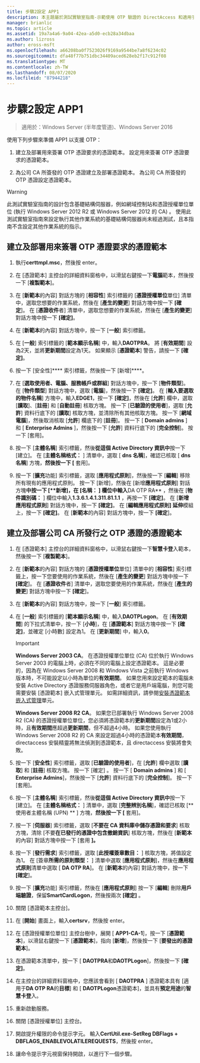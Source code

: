 ```yaml
---
title: 步驟2設定 APP1
description: 本主題屬於測試實驗室指南-示範使用 OTP 驗證的 DirectAccess 和適用于 Windows Server 2016 的 RSA SecurID
manager: brianlic
ms.topic: article
ms.assetid: 19a7a4a6-9a04-42ea-a5d0-ecb28a34dbaa
ms.author: lizross
author: eross-msft
ms.openlocfilehash: a66208ba0f7523026f9169a9544be7a8f6234c02
ms.sourcegitcommit: dfa48f77b751dbc34409aced628eb2f17c912f08
ms.translationtype: MT
ms.contentlocale: zh-TW
ms.lasthandoff: 08/07/2020
ms.locfileid: "87944218"
---
```

# <a name="step-2-configure-app1"></a>步驟2設定 APP1

>適用於：Windows Server (半年度管道)、Windows Server 2016

使用下列步驟來準備 APP1 以支援 OTP：

1. 建立及部署用來簽署 OTP 憑證要求的憑證範本。 設定用來簽署 OTP 憑證要求的憑證範本。

2. 為公司 CA 所簽發的 OTP 憑證建立及部署憑證範本。 為公司 CA 所簽發的 OTP 憑證設定憑證範本。

> [!WARNING]
> 此測試實驗室指南的設計包含基礎結構伺服器，例如網域控制站和憑證授權單位單位 (執行 Windows Server 2012 R2 或 Windows Server 2012 的 CA) 。 使用此測試實驗室指南來設定執行其他作業系統的基礎結構伺服器尚未經過測試，且本指南不含設定其他作業系統的指示。

## <a name="to-create-and-deploy-a-certificate-template-used-to-sign-otp-certificate-requests"></a><a name="DAOTPRA"></a>建立及部署用來簽署 OTP 憑證要求的憑證範本

1.  執行**certtmpl.msc**，然後按 enter。

2.  在 [憑證範本] 主控台的詳細資料窗格中，以滑鼠右鍵按一下**電腦**範本，然後按一下 [**複製範本**]。

3.  在 [**新範本**的內容] 對話方塊的 [**相容性**] 索引標籤的 [**憑證授權單位**單位] 清單中，選取您想要的作業系統，然後在 [**產生的變更**] 對話方塊中按一下 **[確定**]。 在 [**憑證收件**者] 清單中，選取您想要的作業系統，然後在 [**產生的變更**] 對話方塊中按一下 **[確定]**。

4.  在 [**新範本**的內容] 對話方塊中，按一下 [**一般**] 索引標籤。

5.  在 [**一般**] 索引標籤的 [**範本顯示名稱**] 中，輸入**DAOTPRA**。 將 [**有效期間**] 設為2天，並將**更新期間**設定為1天。 如果顯示 [**憑證範本**] 警告，請按一下 **[確定]**。

6.  按一下 [安全性]**** 索引標籤，然後按一下 [新增]****。

7.  在 [**選取使用者、電腦、服務帳戶或群組**] 對話方塊中，按一下 [**物件類型**]。 在 [**物件類型**] 對話方塊中，選取 [**電腦**]，然後按一下 **[確定]**。 在 [**輸入要選取的物件名稱**] 方塊中，輸入**EDGE1**，按一下 **[確定]**，然後在 [**允許**] 欄中，選取 [**讀取**]、[**註冊**] 和 [**自動註冊**] 核取方塊。 按一下 [**已驗證的使用者**]，選取 [**允許**] 資料行底下的 [**讀取**] 核取方塊，並清除所有其他核取方塊。 按一下 [**網域電腦**]，然後取消核取 [**允許**] 欄底下的 [**註冊**]。 按一下 [ **Domain admins** ] 和 [ **Enterprise Admins** ]，然後按一下 [**允許**] 資料行底下的 [**完全控制**]。 按一下 [套用]。

8.  按一下 [**主體名稱**] 索引標籤，然後**從這個 Active Directory 資訊中**按一下 [建立]。 在 [**主體名稱格式：** ] 清單中，選取 [ **dns 名稱**]，確認已核取 [ **dns 名稱**] 方塊，**然後按一下 [** 套用]。

9. 按一下 [**擴充**功能] 索引標籤，選取 [**應用程式原則**]，然後按一下 [**編輯**] 移除所有現有的應用程式原則。 按一下 [新增]，然後在 [新增**應用程式原則**] 對話方塊**中按一下 [****新增**]，在 [**名稱：** ] 欄位中輸入**DA OTP RA** ，然後在 [**物件識別碼：** ] 欄位中輸入**1.3.6.1.4.1.311.81.1.1** ，再按一下 **[確定]**。 在 [**新增應用程式原則**] 對話方塊中，按一下 **[確定]**。 在 [**編輯應用程式原則] 延伸**模組上，按一下 **[確定]**。 在 [**新範本**的內容] 對話方塊中，按一下 **[確定**]。

## <a name="to-create-and-deploy-a-certificate-template-for-otp-certificates-issued-by-the-corporate-ca"></a><a name="DAOTPLogon"></a>建立及部署公司 CA 所發行之 OTP 憑證的憑證範本

1.  在 [憑證範本] 主控台的詳細資料窗格中，以滑鼠右鍵按一下**智慧卡登**入範本，然後按一下 [**複製範本**]。

2.  在 [**新範本**的內容] 對話方塊的 [**憑證授權單位**單位] 清單中的 [**相容性**] 索引標籤上，按一下您要使用的作業系統，然後在 [**產生的變更**] 對話方塊中按一下 **[確定**]。 在 [**憑證收件**者] 清單中，選取您要使用的作業系統，然後在 [**產生的變更**] 對話方塊中按一下 **[確定**]。

3.  在 [**新範本**的內容] 對話方塊中，按一下 [**一般**] 索引標籤。

4.  在 [**一般**] 索引標籤的 [**範本顯示名稱**] 中，輸入**DAOTPLogon**。 在 [**有效期間**] 的下拉式清單中，按一下 [**小時**]，在 [**憑證範本**] 對話方塊中按一下 **[確定]**，並確定 [小時數] 設定為1。 在 [**更新期間**] 中，輸入**0**。

    > [!IMPORTANT]
    > **Windows Server 2003 CA**。 在憑證授權單位單位 (CA) 位於執行 Windows Server 2003 的電腦上時，必須在不同的電腦上設定憑證範本。 這是必要的，因為在 Windows Server 2008 和 Windows Vista 之前執行 Windows 版本時，不可能設定以小時為單位的**有效期間**。 如果您用來設定範本的電腦未安裝 Active Directory 憑證服務伺服器角色，或者它是用戶端電腦，則您可能需要安裝 [憑證範本] 嵌入式管理單元。 如需詳細資訊，請參閱[安裝憑證範本嵌入式管理](/previous-versions/windows/it-pro/windows-server-2008-R2-and-2008/cc732445(v=ws.11))單元。
    >
    > **Windows Server 2008 R2 CA**。 如果您已部署執行 Windows Server 2008 R2 (CA) 的憑證授權單位單位，您必須將憑證範本的**更新期間**設定為1或2小時，且**有效期間**應超過**更新期間**，但不超過4小時。 如果您使用執行 Windows Server 2008 R2 的 CA 來設定超過4小時的憑證範本**有效期間**，directaccess 安裝精靈將無法偵測到憑證範本，且 directaccess 安裝將會失敗。

5.  按一下 [**安全性**] 索引標籤，選取 [**已驗證的使用者**]，在 [**允許**] 欄中選取 [**讀取**] 和 [**註冊**] 核取方塊。 按一下 [確定]  。 按一下 [ **Domain admins** ] 和 [ **Enterprise Admins**]，然後按一下 [**允許**] 資料行底下的 [**完全控制**]。 按一下 [套用]。

6.  按一下 [**主體名稱**] 索引標籤，然後**從這個 Active Directory 資訊中**按一下 [建立]。 在 [**主體名稱格式：** ] 清單中，選取 [**完整辨別名稱**]，確認已核取 [**使用者主體名稱 (UPN) ** ] 方塊，**然後按一下 [** 套用]。

7.  按一下 [**伺服器**] 索引標籤，選取 [**不要在 CA 資料庫中儲存憑證和要求**] 核取方塊，清除 [不要**在已發行的憑證中包含撤銷資訊**] 核取方塊，然後在 [**新範本**的內容] 對話方塊中按一下 [套用 **]。**

8.  按一下 [**發行需求**] 索引標籤，選取 [**此授權簽章數目：** ] 核取方塊，將值設定為1。 在 [簽章**所需的原則類型：** ] 清單中選取 [**應用程式原則**]，然後在**應用程式原則**清單中選取 [ **DA OTP RA**]。 在 [**新範本**的內容] 對話方塊中，按一下 **[確定**]。

9. 按一下 [**擴充**功能] 索引標籤，然後在 [**應用程式原則**] 按一下 [**編輯**] 刪除**用戶端驗證**，保留**SmartCardLogon**，然後按兩次 **[確定]** 。

10. 關閉 [憑證範本主控台]。

11. 在 [**開始**] 畫面上，輸入**certsrv**，然後按 enter。

12. 在 [憑證授權單位單位] 主控台樹中，展開 [ **APP1-CA-1**]，按一下 [**憑證範本**]，以滑鼠右鍵按一下 [**憑證範本**]，指向 [**新增**]，然後按一下 [**要發出的憑證範本**]。

13. 在憑證範本清單中，按一下 [ **DAOTPRA**和**DAOTPLogon**]，然後按一下 **[確定]**。

14. 在主控台的詳細資料窗格中，您應該會看到 [ **DAOTPRA** ] 憑證範本具有 [適用于**DA OTP RA**的**目標**] 和 [ **DAOTPLogon**憑證範本]，並具有**預定用途**的**智慧卡登**入。

15. 重新啟動服務。

16. 關閉 [憑證授權單位] 主控台。

17. 開啟提升權限的命令提示字元。 輸入**CertUtil.exe-SetReg DBFlags + DBFLAGS_ENABLEVOLATILEREQUESTS**，然後按 enter。

18. 讓命令提示字元視窗保持開啟，以進行下一個步驟。

